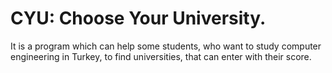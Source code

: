 # CYU: Choose Your University. 
It is a program which can help some students, who want to study computer engineering in Turkey, to find universities, that can enter with their score.
